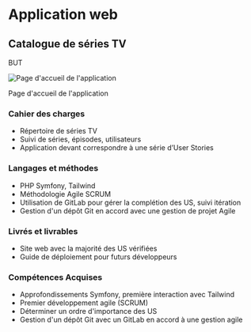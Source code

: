 # Application web

## Catalogue de séries TV

<section class="type">
BUT
</section>

<article class="retex-wrapper">

<article class="screenshots">

<section class="screenshot">

![Page d'accueil de l'application](/portfolio/retexes/serizz/serizz.webp)

Page d'accueil de l'application

</section>

</article>

<article class="content">

<section class="text">

### Cahier des charges

- Répertoire de séries TV
- Suivi de séries, épisodes, utilisateurs
- Application devant correspondre à une série d’User Stories

</section>

<section class="text">

### Langages et méthodes

- PHP Symfony, Tailwind
- Méthodologie Agile SCRUM
- Utilisation de GitLab pour gérer la complétion des US, suivi itération 
- Gestion d'un dépôt Git en accord avec une gestion de projet Agile

</section>

<section class="text">

### Livrés et livrables

- Site web avec la majorité des US vérifiées
- Guide de déploiement pour futurs développeurs

</section>

<section class="text">

### Compétences Acquises

- Approfondissements Symfony, première interaction avec Tailwind
- Premier développement agile (SCRUM)
- Déterminer un ordre d'importance des US
- Gestion d'un dépôt Git avec un GitLab en accord à une gestion agile

</section>

</article>

</article>